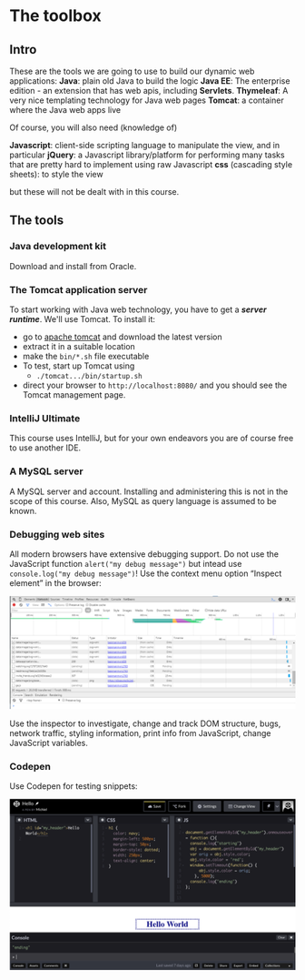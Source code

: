 # The toolbox

## Intro 

These are the tools we are going to use to build our dynamic web applications:
**Java**: plain old Java to build the logic
**Java EE**: The enterprise edition - an extension that has web apis, including **Servlets**.
**Thymeleaf**: A very nice templating technology for Java web pages
**Tomcat**: a container where the Java web apps live

Of course, you will also need (knowledge of)

**Javascript**: client-side scripting language to manipulate the view, and in particular **jQuery**: a Javascript library/platform for performing many tasks that are pretty hard to implement using raw Javascript
**css** (cascading style sheets): to style the view

but these will not be dealt with in this course. 

## The tools 

### Java development kit

Download and install from Oracle.

### The Tomcat application server

To start working with Java web technology, you have to get a **_server runtime_**. We'll use Tomcat. 
To install it:
- go to [apache tomcat](http://tomcat.apache.org/) and download the latest version
- extract it in a suitable location
- make the `bin/*.sh` file executable
- To test, start up Tomcat using 
    - `./tomcat.../bin/startup.sh`
- direct your browser to `http://localhost:8080/` and you should see the Tomcat management page.

### IntelliJ Ultimate

This course uses IntelliJ, but for your own endeavors you are of course free to use another IDE.

### A MySQL server

A MySQL server and account. Installing and administering this is not in the scope of this course. Also, MySQL as query language is assumed to be known. 

### Debugging web sites

All modern browsers have extensive debugging support.
Do not use the JavaScript function `alert("my debug message")` but intead use `console.log("my debug message")`!
Use the context menu option “Inspect element” in the browser:

![Inspect elements](figures/browser_inspector.png)


Use the inspector to investigate, change and track DOM structure, bugs, network traffic, styling information, print info from JavaScript, change JavaScript variables.

### Codepen

Use Codepen for testing snippets:

![Codepen](figures/codepen.png)

